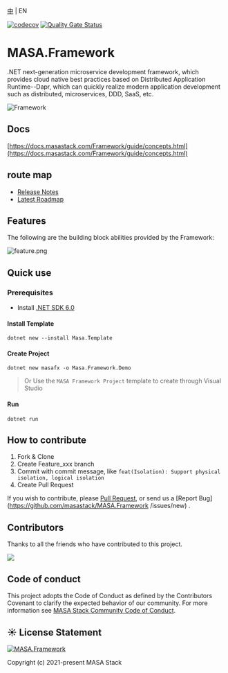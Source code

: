 [中](README.zh-CN.md) | EN

[![codecov](https://codecov.io/gh/masastack/MASA.Framework/branch/main/graph/badge.svg?token=87TPNHUHW2)](https://codecov.io/gh/masastack/MASA.Framework)
[![Quality Gate Status](https://sonarcloud.io/api/project_badges/measure?project=masastack_MASA.Framework&metric=alert_status)](https://sonarcloud.io/summary/new_code?id=masastack_MASA.Framework)



# MASA.Framework

.NET next-generation microservice development framework, which provides cloud native best practices based on Distributed Application Runtime--Dapr, which can quickly realize modern application development such as distributed, microservices, DDD, SaaS, etc.

![Framework](https://s2.loli.net/2022/08/18/ZHLMpQ6tnGTvuzP.png)



## Docs

[https://docs.masastack.com/Framework/guide/concepts.html](https://docs.masastack.com/Framework/guide/concepts.html)



## route map

* [Release Notes](https://github.com/masastack/MASA.Framework/releases)
* [Latest Roadmap](https://github.com/masastack/MASA.Framework/issues/101)



## Features

The following are the building block abilities provided by the Framework:

![feature.png](https://s2.loli.net/2022/08/08/ELBPiYvSj6KwNg8.png)



## Quick use

### Prerequisites

* Install [.NET SDK 6.0](https://dotnet.microsoft.com/en-us/download/dotnet/6.0)


#### Install Template

``` shell
dotnet new --install Masa.Template
```

#### Create Project

``` shell
dotnet new masafx -o Masa.Framework.Demo
```

> Or Use the `MASA Framework Project` template to create through Visual Studio

#### Run

``` shell
dotnet run
```



## How to contribute

1. Fork & Clone
2. Create Feature_xxx branch
3. Commit with commit message, like `feat(Isolation): Support physical isolation, logical isolation`
4. Create Pull Request

If you wish to contribute, please [Pull Request](https://github.com/masastack/MASA.Framework/pulls), or send us a [Report Bug](https://github.com/masastack/MASA.Framework /issues/new) .



## Contributors

Thanks to all the friends who have contributed to this project.

<a href="https://github.com/masastack/MASA.Framework/graphs/contributors">
    <img src="https://contrib.rocks/image?repo=masastack/MASA.Framework" />
</a>



## Code of conduct

This project adopts the Code of Conduct as defined by the Contributors Covenant to clarify the expected behavior of our community. For more information see [MASA Stack Community Code of Conduct](https://github.com/masastack/community/blob/main/CODE-OF-CONDUCT.md).



## ☀️ License Statement

[![MASA.Framework](https://img.shields.io/badge/License-MIT-blue?style=flat-square)](/LICENSE.txt)

Copyright (c) 2021-present MASA Stack
